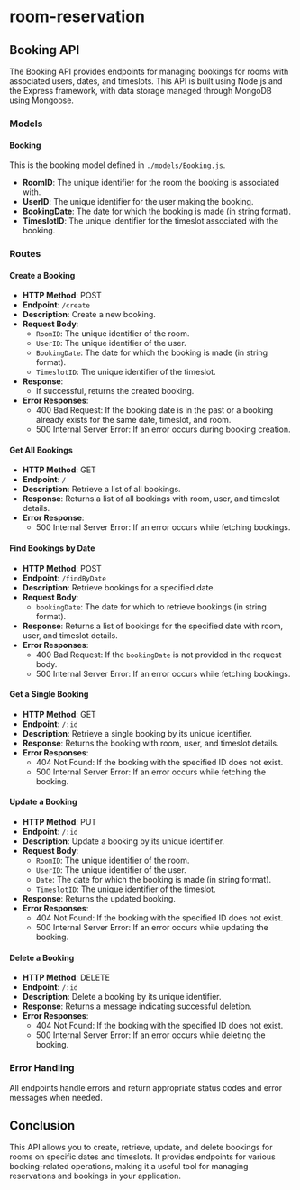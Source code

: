 # room-reservation

## Booking API

The Booking API provides endpoints for managing bookings for rooms with associated users, dates, and timeslots. This API is built using Node.js and the Express framework, with data storage managed through MongoDB using Mongoose.

### Models

#### Booking

This is the booking model defined in `./models/Booking.js`.

- **RoomID**: The unique identifier for the room the booking is associated with.
- **UserID**: The unique identifier for the user making the booking.
- **BookingDate**: The date for which the booking is made (in string format).
- **TimeslotID**: The unique identifier for the timeslot associated with the booking.

### Routes

#### Create a Booking

- **HTTP Method**: POST
- **Endpoint**: `/create`
- **Description**: Create a new booking.
- **Request Body**:
  - `RoomID`: The unique identifier of the room.
  - `UserID`: The unique identifier of the user.
  - `BookingDate`: The date for which the booking is made (in string format).
  - `TimeslotID`: The unique identifier of the timeslot.
- **Response**:
  - If successful, returns the created booking.
- **Error Responses**:
  - 400 Bad Request: If the booking date is in the past or a booking already exists for the same date, timeslot, and room.
  - 500 Internal Server Error: If an error occurs during booking creation.

#### Get All Bookings

- **HTTP Method**: GET
- **Endpoint**: `/`
- **Description**: Retrieve a list of all bookings.
- **Response**: Returns a list of all bookings with room, user, and timeslot details.
- **Error Response**:
  - 500 Internal Server Error: If an error occurs while fetching bookings.

#### Find Bookings by Date

- **HTTP Method**: POST
- **Endpoint**: `/findByDate`
- **Description**: Retrieve bookings for a specified date.
- **Request Body**:
  - `bookingDate`: The date for which to retrieve bookings (in string format).
- **Response**: Returns a list of bookings for the specified date with room, user, and timeslot details.
- **Error Responses**:
  - 400 Bad Request: If the `bookingDate` is not provided in the request body.
  - 500 Internal Server Error: If an error occurs while fetching bookings.

#### Get a Single Booking

- **HTTP Method**: GET
- **Endpoint**: `/:id`
- **Description**: Retrieve a single booking by its unique identifier.
- **Response**: Returns the booking with room, user, and timeslot details.
- **Error Responses**:
  - 404 Not Found: If the booking with the specified ID does not exist.
  - 500 Internal Server Error: If an error occurs while fetching the booking.

#### Update a Booking

- **HTTP Method**: PUT
- **Endpoint**: `/:id`
- **Description**: Update a booking by its unique identifier.
- **Request Body**:
  - `RoomID`: The unique identifier of the room.
  - `UserID`: The unique identifier of the user.
  - `Date`: The date for which the booking is made (in string format).
  - `TimeslotID`: The unique identifier of the timeslot.
- **Response**: Returns the updated booking.
- **Error Responses**:
  - 404 Not Found: If the booking with the specified ID does not exist.
  - 500 Internal Server Error: If an error occurs while updating the booking.

#### Delete a Booking

- **HTTP Method**: DELETE
- **Endpoint**: `/:id`
- **Description**: Delete a booking by its unique identifier.
- **Response**: Returns a message indicating successful deletion.
- **Error Responses**:
  - 404 Not Found: If the booking with the specified ID does not exist.
  - 500 Internal Server Error: If an error occurs while deleting the booking.

### Error Handling

All endpoints handle errors and return appropriate status codes and error messages when needed.

## Conclusion

This API allows you to create, retrieve, update, and delete bookings for rooms on specific dates and timeslots. It provides endpoints for various booking-related operations, making it a useful tool for managing reservations and bookings in your application.

